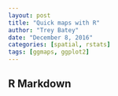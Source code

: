 ```yaml
---
layout: post
title: "Quick maps with R"
author: "Trey Batey"
date: "December 8, 2016"
categories: [spatial, rstats]
tags: [ggmaps, ggplot2]
---
```




## R Markdown

